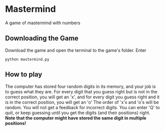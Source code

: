 # Mastermind

A game of mastermind with numbers

## Downloading the Game

Download the game and open the terminal to the game's folder. Enter 
```
python mastermind.py
```

## How to play

The computer has stored four random digits in its memory, and your job is to guess what they are. 
For every digit that you guess right but is not in the correct position, you will get an 'x', and for every digit you guess right and it is in the correct position, you will get an 'o'
The order of 'x's and 'o's will be random. You will not get a feedback for incorrect digits.
You can enter 'Q' to quit, or keep guessing until you get the digits (and their positions) right.
**Note that the computer might have stored the same digit in multiple positions!**
